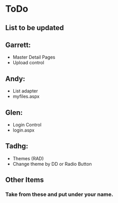 # ToDo


## List to be updated

## Garrett:
* Master Detail Pages
* Upload control

## Andy:
* List adapter
* myfiles.aspx

## Glen:
* Login Control
* login.aspx

## Tadhg:
* Themes (RAD)
* Change theme by DD or Radio Button

## Other Items
### Take from these and put under your name.
